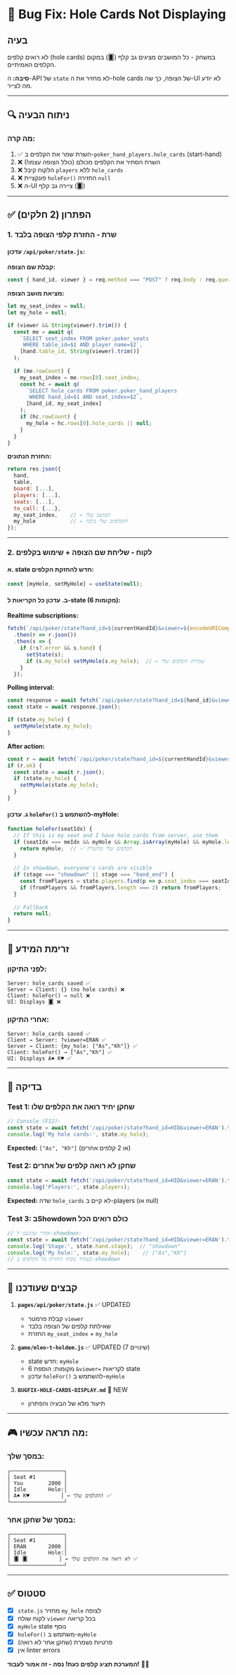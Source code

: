 # 🐛 Bug Fix: Hole Cards Not Displaying

## בעיה
לא רואים קלפים (hole cards) במשחק - כל המושבים מציגים גב קלף (🂠) במקום הקלפים האמיתיים.

**סיבה:** ה-API של `state` לא מחזיר את ה-hole cards של הצופה, כך שה-UI לא יודע מה לצייר.

---

## 🔍 ניתוח הבעיה

### מה קרה:
1. ✅ השרת שמר את הקלפים ב-`poker_hand_players.hole_cards` (start-hand)
2. ❌ השרת הסתיר את הקלפים מכולם (כולל הצופה עצמו!)
3. ❌ הלקוח קיבל `players` ללא `hole_cards`
4. ❌ פונקציית `holeFor()` החזירה `null`
5. ❌ ה-UI ציירה גב קלף (🂠)

---

## ✅ הפתרון (2 חלקים)

### 1. שרת - החזרת קלפי הצופה בלבד

#### עדכון `/api/poker/state.js`:

**קבלת שם הצופה:**
```javascript
const { hand_id, viewer } = req.method === "POST" ? req.body : req.query;
```

**מציאת מושב הצופה:**
```javascript
let my_seat_index = null;
let my_hole = null;

if (viewer && String(viewer).trim()) {
  const me = await q(
    `SELECT seat_index FROM poker.poker_seats 
     WHERE table_id=$1 AND player_name=$2`,
    [hand.table_id, String(viewer).trim()]
  );
  
  if (me.rowCount) {
    my_seat_index = me.rows[0].seat_index;
    const hc = await q(
      `SELECT hole_cards FROM poker.poker_hand_players 
       WHERE hand_id=$1 AND seat_index=$2`,
      [hand_id, my_seat_index]
    );
    if (hc.rowCount) {
      my_hole = hc.rows[0].hole_cards || null;
    }
  }
}
```

**החזרת הנתונים:**
```javascript
return res.json({
  hand,
  table,
  board: [...],
  players: [...],
  seats: [...],
  to_call: {...},
  my_seat_index,    // ← המושב שלי
  my_hole           // ← הקלפים שלי בלבד!
});
```

---

### 2. לקוח - שליחת שם הצופה + שימוש בקלפים

#### א. state חדש להחזקת הקלפים:
```javascript
const [myHole, setMyHole] = useState(null);
```

#### ב. עדכון כל הקריאות ל-state (6 מקומות):

**Realtime subscriptions:**
```javascript
fetch(`/api/poker/state?hand_id=${currentHandId}&viewer=${encodeURIComponent(displayName || '')}`)
  .then(r => r.json())
  .then(s => {
    if (!s?.error && s.hand) {
      setState(s);
      if (s.my_hole) setMyHole(s.my_hole);  // ← שמירת הקלפים שלי
    }
  });
```

**Polling interval:**
```javascript
const response = await fetch(`/api/poker/state?hand_id=${hand_id}&viewer=${encodeURIComponent(displayName || '')}`);
const state = await response.json();

if (state.my_hole) {
  setMyHole(state.my_hole);
}
```

**After action:**
```javascript
const r = await fetch(`/api/poker/state?hand_id=${currentHandId}&viewer=${encodeURIComponent(displayName || '')}`);
if (r.ok) {
  const state = await r.json();
  if (state.my_hole) {
    setMyHole(state.my_hole);
  }
}
```

#### ג. עדכון `holeFor()` להשתמש ב-myHole:
```javascript
function holeFor(seatIdx) {
  // If this is my seat and I have hole cards from server, use them
  if (seatIdx === meIdx && myHole && Array.isArray(myHole) && myHole.length === 2) {
    return myHole;  // ✅ הקלפים שלי מהשרת
  }
  
  // In showdown, everyone's cards are visible
  if (stage === "showdown" || stage === "hand_end") {
    const fromPlayers = state.players.find(p => p.seat_index === seatIdx)?.hole_cards;
    if (fromPlayers && fromPlayers.length === 2) return fromPlayers;
  }
  
  // Fallback
  return null;
}
```

---

## 🎯 זרימת המידע

### לפני התיקון:
```
Server: hole_cards saved ✅
Server → Client: {} (no hole cards) ❌
Client: holeFor() → null ❌
UI: Displays 🂠 ❌
```

### אחרי התיקון:
```
Server: hole_cards saved ✅
Client → Server: ?viewer=ERAN ✅
Server → Client: {my_hole: ["As","Kh"]} ✅
Client: holeFor() → ["As","Kh"] ✅
UI: Displays A♠ K♥ ✅
```

---

## 🧪 בדיקה

### Test 1: שחקן יחיד רואה את הקלפים שלו
```javascript
// Console (F12):
const state = await fetch('/api/poker/state?hand_id=HID&viewer=ERAN').then(r => r.json());
console.log('My hole cards:', state.my_hole);
```

**Expected:** `["As", "Kh"]` (או 2 קלפים אחרים)

### Test 2: שחקן לא רואה קלפים של אחרים
```javascript
const state = await fetch('/api/poker/state?hand_id=HID&viewer=ERAN').then(r => r.json());
console.log('Players:', state.players);
```

**Expected:** שדה `hole_cards` לא קיים ב-players (או null)

### Test 3: בShowdown כולם רואים הכל
```javascript
// אחרי שהגענו ל-showdown:
const state = await fetch('/api/poker/state?hand_id=HID&viewer=ERAN').then(r => r.json());
console.log('Stage:', state.hand.stage);  // "showdown"
console.log('My hole:', state.my_hole);    // ["As","Kh"]
// בעתיד נוסיף החזרת כל הקלפים ב-showdown
```

---

## 📁 קבצים שעודכנו

1. **`pages/api/poker/state.js`** ✅ UPDATED
   - קבלת פרמטר `viewer`
   - שאילתת קלפים של הצופה בלבד
   - החזרת `my_seat_index` + `my_hole`

2. **`game/mleo-t-holdem.js`** ✅ UPDATED (7 שינויים)
   - state חדש: `myHole`
   - 6 מקומות: הוספת `&viewer=` לקריאות state
   - עדכון `holeFor()` להשתמש ב-`myHole`

3. **`BUGFIX-HOLE-CARDS-DISPLAY.md`** 📝 NEW
   - תיעוד מלא של הבעיה והפתרון

---

## 🎮 מה תראה עכשיו:

### במסך שלך:
```
┌─────────────────┐
│ Seat #1         │
│ You        2000 │
│ Idle       Hole:│
│ A♠ K♥          │ ← הקלפים שלך! ✅
└─────────────────┘
```

### במסך של שחקן אחר:
```
┌─────────────────┐
│ Seat #1         │
│ ERAN       2000 │
│ Idle       Hole:│
│ 🂠 🂠          │ ← לא רואה את הקלפים שלך ✅
└─────────────────┘
```

---

## ✅ סטטוס

- [x] `state.js` מחזיר `my_hole` לצופה
- [x] לקוח שולח `viewer` בכל קריאה
- [x] `myHole` state נוסף
- [x] `holeFor()` משתמש ב-`myHole`
- [x] פרטיות נשמרת (שחקן אחר לא רואה)
- [x] אין linter errors

**המערכת תציג קלפים כעת! נסה - זה אמור לעבוד!** 🎴✨
